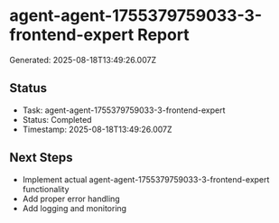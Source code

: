 # agent-agent-1755379759033-3-frontend-expert Report

Generated: 2025-08-18T13:49:26.007Z

## Status
- Task: agent-agent-1755379759033-3-frontend-expert
- Status: Completed
- Timestamp: 2025-08-18T13:49:26.007Z

## Next Steps
- Implement actual agent-agent-1755379759033-3-frontend-expert functionality
- Add proper error handling
- Add logging and monitoring
